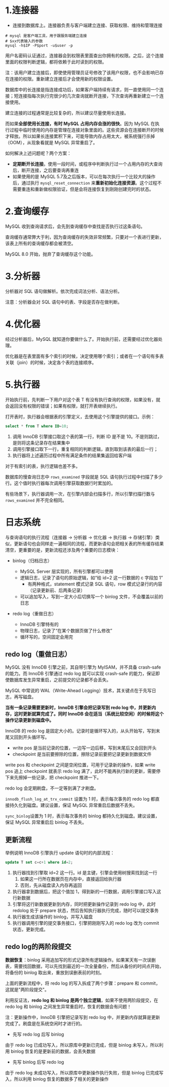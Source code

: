 # 1.连接器

- 连接到数据库上。连接器负责与客户端建立连接、获取权限、维持和管理连接

```shell
# mysql 是客户端工具，用于跟服务端建立连接
# $xx代表输入的参数
mysql -h$IP -P$port -u$user -p
```

用户名密码认证通过，连接器会到权限表里面查出你拥有的权限。之后，这个连接里面的权限判断逻辑，都将依赖于此时读到的权限。

注：该用户建立连接后，即使使用管理员证号修改了该用户权限，也不会影响已存在连接的权限。重新建立连接后才会使用新的权限设置。

数据库中的长连接是指连接成功后，如果客户端持续有请求，则一直使用同一个连接；短连接指每次执行完很少的几次查询就断开连接，下次查询再重新建立一个连接使用。

建立连接的过程通常是比较复杂的，所以建议尽量使用长连接。

而如果**全部使用长连接，有时 MySQL 占用内存会涨的很快**。因为 MySQL 在执行过程中临时使用的内存是管理在连接对象里面的。这些资源会在连接断开的时候才释放。所以如果长连接累积下来，可能导致内存占用太大，被系统强行杀掉（OOM），从现象看就是 MySQL 异常重启了。

如何解决上述问题呢？两个方案：

- **定期断开长连接**。使用一段时间，或程序中判断执行过一个占用内存的大查询后，断开连接，之后要查询再重连
- 如果使用的是 MySQL 5.7及之后版本，可以在每次执行一个比较大的操作后，通过执行 `mysql_reset_connection` 来**重新初始化连接资源**。这个过程不需要重连和重新做权限验证，但是会将连接恢复到刚刚创建完时的状态。

# 2.查询缓存

MySQL 收到查询请求后，会先到查询缓存中查找是否执行过这条语句。

查询缓存通常弊大于利，因为查询缓存的失效非常频繁，只要对一个表进行更新，该表上所有的查询缓存都会被清空。

MySQL 8.0 开始，抛弃了查询缓存这个功能。

# 3.分析器

分析器对 SQL 语句做解析。依次完成词法分析、语法分析。

注意：分析器会对 SQL 语句中的表、字段是否存在做判断。

# 4.优化器

经过分析器后，MySQL 就知道你要做什么了。开始执行前，还需要经过优化器处理。

优化器是在表里面有多个索引的时候，决定使用哪个索引；或者在一个语句有多表关联（join）的时候，决定各个表的连接顺序。

# 5.执行器

开始执行前，先判断一下用户对这个表 T 有没有执行查询的权限，如果没有，就会返回没有权限的错误；如果有权限，就打开表继续执行。

打开表时，执行器会根据表的引擎定义，去使用这个引擎提供的接口。示例：

```sql
select * from T where ID=10;
```

1. 调用 InnoDB 引擎接口取这个表的第一行，判断 ID 是不是 10。不是则跳过，是则将这条记录存在结果集中
2. 调用引擎接口取下一行，重复相同的判断逻辑，直到取到该表的最后一行；
3. 执行器将上述遍历过程中所有满足条件的结果集返回给客户端

对于有索引的表，执行逻辑也差不多。

数据库的慢查询日志中 `rows_examined` 字段就是 SQL 语句执行过程中扫描了多少行。这个值时执行器每次调用引擎获取数据行时累加的。

有些场景下，执行器调用一次，在引擎内部会扫描多行，所以引擎扫描行数与 `rows_examined`  并不完全相同。

# 日志系统

与查询语句的执行流程（连接器 -> 分析器 -> 优化器 -> 执行器 -> 存储引擎）类似，更新语句也会同样走一遍相同的流程，而更新语句会把相关表的所有缓存结果清空，更重要的是，更新流程还涉及两个重要的日志模块：

- binlog（归档日志）
  - MySQL Server 层实现的，所有引擎都可以使用
  - 逻辑日志，记录了语句的原始逻辑，如“给 id=2 这一行数据的 c 字段加 1”
    - 有两种格式，statement 模式记录 SQL 语句，row 模式记录行的内容（记录更新前、后两条记录）
  - 可以追加写入，写到一定大小后切换写一个 binlog 文件，不会覆盖以前的日志

- redo log（重做日志）
  - InnoDB 引擎特有的
  - 物理日志，记录了“在某个数据页做了什么修改”
  - 循环写的，空间固定会用完



## redo log（重做日志）

MySQL 没有 InnoDB 引擎之前，其自带引擎为 MyISAM，并不具备 crash-safe 的能力。而 InnoDB 引擎通过 redo log  就可以实现 crash-safe 的能力，保证即使数据库发生异常重启，之前提交的记录都不会丢失。

MySQL 中常说的 WAL（Write-Ahead Logging）技术，其关键点在于先写日志，再写磁盘。

**当有一条记录需要更新时，InnoDB 引擎会把记录写到 redo log 中，并更新内存，这时更新就算完成了。同时 InnoDB 会在适当（系统比较空闲）的时候将这个操作记录更新到磁盘中。**

InnoDB 的 redo log 是固定大小的。记录时是循环写入的，从头开始写，写到末尾又回到开头循环写。

- write pos 是当前记录的位置，一边写一边后移，写到末尾后又会回到开头
- checkpoint 是当前要擦除的位置，擦除记录前要把记录更新到数据文件

write pos 和 checkpoint 之间是空闲位置，可用于记录新的操作，如果 write pos 追上 checkpoint 就表示 redo log 满了，此时不能再执行新的更新，需要停下来先擦掉一些记录，把 checkpoint 推进一下。

redo log 会定期刷盘，不一定等到满了才刷盘。

`innodb_flush_log_at_trx_commit` 设置为 1 时，表示每次事务的 redo log 都直接持久化到磁盘。建议设置，保证 MySQL 异常重启后数据不丢失。

`sync_binlog`设置为 1 时，表示每次事务的 binlog 都持久化到磁盘。建议设置，保证 MySQL 异常重启后 binlog 不丢失。



## 更新流程

举例说明 InnoDB 引擎执行 update 语句时的内部流程：

```sql
update T set c=c+1 where id=2;
```

1. 执行器找到引擎取 id=2 这一行。id 是主键，引擎会使用树搜索找到这一行
   1. 如果这一行所在数据页在内存中，直接返回给执行器
   2. 否则，先从磁盘读入内存再返回
2. 执行器拿到数据后，把这个值加 1，得到新的一行数据，调用引擎接口写入这行新数据
3. 引擎将这行新数据更新到内存，同时把更新操作记录到 redo log 中，此时 redolog 处于 prepare 状态，然后告知执行器执行完成，随时可以提交事务
4. 执行器生成该操作的 binlog，并写入磁盘
5. 执行器调用引擎的提交事务接口，引擎把刚刚写入的 redo log 改为 commit 状态，更新完成。



## redo log的两阶段提交

**数据恢复**：binlog 采用追加写的形式记录所有逻辑操作。如果某天有一次误删表，需要找回数据，可以先找到最近的一次全量备份，然后从备份的时间点开始，将备份的 binlog 取出来，重放到误删表前的时刻。

上面的更新流程中，将 redo log 的写入拆成了两个步骤：prepare 和 commit，这就是"两阶段提交"。

利用反证法，**redo log 和 binlog 是两个独立逻辑**，如果不使用两阶段提交，在 redo log 和 binlog 之间发生异常重启时，恢复的数据会有问题！

注：更新操作中，InnoDB 引擎把记录写到 redo log 中，并更新内存就算是更新完成了。刷盘是在系统空闲时才进行的。

- 先写 redo log 后写 binlog

由于 redo log 已成功写入，所以原库中更新已完成，但是 binlog 未写入，所以利用 binlog 恢复的是更新前的数据，会丢失数据

- 先写 binlog 后写 redo log

由于 redo log 未成功写入，所以原库中更新操作执行失败，但是 binlog 已完成写入，所以利用 binlog 恢复的数据多了相关的更新操作

